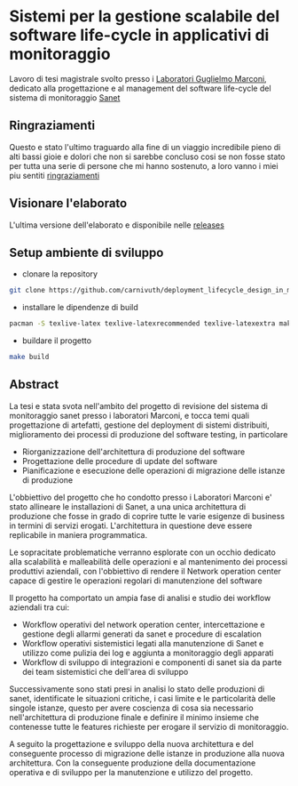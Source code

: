 # Sistemi per la gestione scalabile del software life-cycle in applicativi di monitoraggio

Lavoro di tesi magistrale svolto presso i [Laboratori Guglielmo Marconi](https://www.labs.it/), dedicato alla progettazione e al management del software life-cycle del sistema di monitoraggio [Sanet](https://sanet.labs.it/homepage/)

## Ringraziamenti

Questo e stato l'ultimo traguardo alla fine di un viaggio incredibile pieno di alti bassi gioie e dolori che non si sarebbe concluso cosi se non fosse stato per tutta una serie di persone che mi hanno sostenuto, a loro vanno i miei piu sentiti [ringraziamenti](./acknowledgements.md)

## Visionare l'elaborato

L'ultima versione dell'elaborato e disponibile nelle [releases](https://github.com/carnivuth/deployment_lifecycle_design_in_monitoring_applications/releases)

## Setup ambiente di sviluppo

- clonare la repository

```bash
git clone https://github.com/carnivuth/deployment_lifecycle_design_in_monitoring_applications
```

- installare le dipendenze di build

```bash
pacman -S texlive-latex texlive-latexrecommended texlive-latexextra make mermaid-cli inotify-tools evince
```

- buildare il progetto

```bash
make build
```

## Abstract

La tesi e stata svota nell'ambito del progetto di revisione del sistema di monitoraggio sanet presso i laboratori Marconi, e tocca temi quali progettazione di artefatti, gestione del deployment di sistemi distribuiti, miglioramento dei processi di produzione del software testing, in particolare

- Riorganizzazione dell'architettura di produzione del software
- Progettazione delle procedure di update del software
- Pianificazione e esecuzione delle operazioni di migrazione delle istanze di produzione

L'obbiettivo del progetto che ho condotto presso i Laboratori Marconi e' stato allineare le installazioni di Sanet, a una unica architettura di produzione che fosse in grado di coprire tutte le varie esigenze di business in termini di servizi erogati. L'architettura in questione deve essere replicabile in maniera programmatica.

Le sopracitate problematiche verranno esplorate con un occhio dedicato alla scalabilità e malleabilità delle operazioni e al mantenimento dei processi produttivi aziendali, con l'obbiettivo di rendere il Network operation center capace di gestire le operazioni regolari di manutenzione del software

Il progetto ha comportato un ampia fase di analisi e studio dei workflow aziendali tra cui:

- Workflow operativi del network operation center, intercettazione e gestione degli allarmi generati da sanet e procedure di escalation
- Workflow operativi sistemistici legati alla manutenzione di Sanet e utilizzo come pulizia dei log e aggiunta a monitoraggio degli apparati
- Workflow di sviluppo di integrazioni e componenti di sanet sia da parte dei team sistemistici che dell'area di sviluppo

Successivamente sono stati presi in analisi lo stato delle produzioni di sanet, identificate le situazioni critiche, i casi limite e le particolarità delle singole istanze, questo per avere coscienza di cosa sia necessario nell'architettura di produzione finale e definire il minimo insieme che contenesse tutte le features richieste per erogare il servizio di monitoraggio.

A seguito la progettazione e sviluppo della nuova architettura e del conseguente processo di migrazione delle istanze in produzione alla nuova architettura. Con la conseguente produzione della documentazione operativa e di sviluppo per la manutenzione e utilizzo del progetto.
